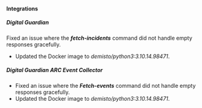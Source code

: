 
#### Integrations

##### Digital Guardian

Fixed an issue where the ***fetch-incidents*** command did not handle empty responses gracefully.
- Updated the Docker image to *demisto/python3:3.10.14.98471*.

##### Digital Guardian ARC Event Collector

- Fixed an issue where the ***Fetch-events*** command did not handle empty responses gracefully.
- Updated the Docker image to *demisto/python3:3.10.14.98471*.